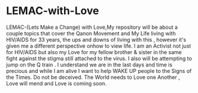 # LEMAC-with-Love
LEMAC-(Lets Make a Change) with Love,My repository will be about a couple topics that cover the Qanon Movement and My Life living with HIV/AIDS for 33 years, the ups and downs of living with this , however it's given me a different perspective onhow to view life. I am an Activist not just for HIV/AIDS but also my Love for my fellow brother & sister in the same fight against the stigma still attached to the virus. I also will be attempting to jump on the Q train . I understand we are in the last days and time is precious and while I am alive I want to help WAKE UP people to the Signs of the Times. Do not be deceived. The World needs to Love one Another , Love will mend and Love is coming soon.
